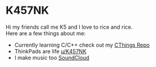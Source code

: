 # K457NK
Hi my friends call me K5 and I love to rice and rice.\
Here are a few things about me:
- Currently learning C/C++ check out my [CThings Repo](https://github.com/K547NK/CThings)
- ThinkPads are life [u/K457NK](https://www.reddit.com/r/thinkpad/comments/sy0qsb/giving_freebsd_another_go_as_a_daily_driver/)
- I make music too [SoundCloud](https://soundcloud.com/klone-music)
